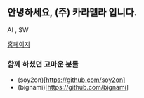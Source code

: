 ## 안녕하세요, (주) 카라멜라 입니다.


AI , SW

[홈페이지](https://caramella.kr)



### 함께 하셨던 고마운 분들
- (soy2on)[https://github.com/soy2on]
- (bignami)[https://github.com/bignami]
